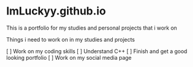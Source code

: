 # ImLuckyy.github.io
This is a portfolio for my studies and personal projects that i work on










Things i need to work on in my studies and projects

[ ] Work on my coding skills
[ ] Understand C++ 
[ ] Finish and get a good looking portfolio
[ ] Work on my social media page

